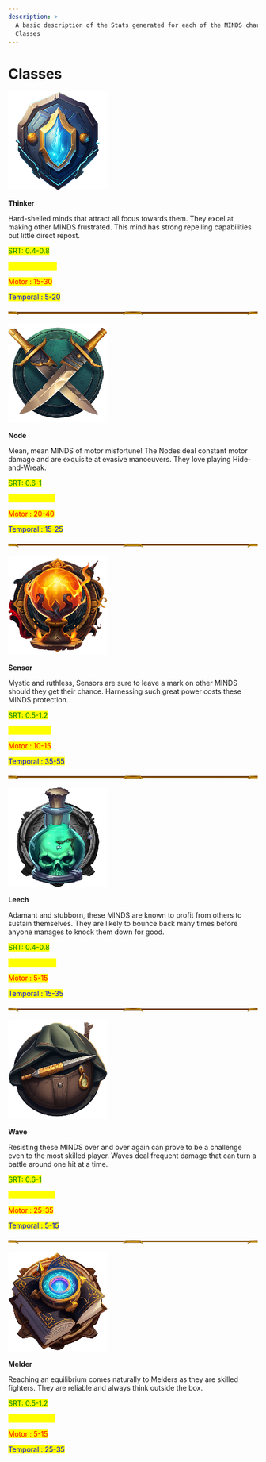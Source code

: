 ```yaml
---
description: >-
  A basic description of the Stats generated for each of the MINDS character
  Classes
---
```


# Classes

![](../../../../.gitbook/assets/Thinker.png)

**Thinker**

Hard-shelled minds that attract all focus towards them. They excel at making other MINDS frustrated. This mind has strong repelling capabilities but little direct repost.

<mark style="color:green;">SRT: 0.4-0.8</mark>&#x20;

<mark style="color:yellow;">Frontal : 35-50</mark>

<mark style="color:red;">Motor : 15-30</mark>

<mark style="color:blue;">Temporal : 5-20</mark>

![](../../../../.gitbook/assets/Bat.png)

![](../../../../.gitbook/assets/Node.png)

**Node**

Mean, mean MINDS of motor misfortune! The Nodes deal constant motor damage and are exquisite at evasive manoeuvers. They love playing Hide-and-Wreak.

<mark style="color:green;">SRT: 0.6-1</mark>&#x20;

<mark style="color:yellow;">Frontal : 15-30</mark>

<mark style="color:red;">Motor : 20-40</mark>

<mark style="color:blue;">Temporal : 15-25</mark>

![](../../../../.gitbook/assets/Bat.png)

![](../../../../.gitbook/assets/Sensor.png)

**Sensor**

Mystic and ruthless, Sensors are sure to leave a mark on other MINDS should they get their chance. Harnessing such great power costs these MINDS protection.

<mark style="color:green;">SRT: 0.5-1.2</mark>&#x20;

<mark style="color:yellow;">Frontal : 5-10</mark>

<mark style="color:red;">Motor : 10-15</mark>

<mark style="color:blue;">Temporal : 35-55</mark>

![](../../../../.gitbook/assets/Bat.png)

![](<../../../../.gitbook/assets/Leech (1).png>)

**Leech**

Adamant and stubborn, these MINDS are known to profit from others to sustain themselves. They are likely to bounce back many times before anyone manages to knock them down for good.

<mark style="color:green;">SRT: 0.4-0.8</mark>&#x20;

<mark style="color:yellow;">Frontal : 25-35</mark>

<mark style="color:red;">Motor : 5-15</mark>

<mark style="color:blue;">Temporal : 15-35</mark>

![](../../../../.gitbook/assets/Bat.png)

![](../../../../.gitbook/assets/Wave.png)

**Wave**

Resisting these MINDS over and over again can prove to be a challenge even to the most skilled player. Waves deal frequent damage that can turn a battle around one hit at a time.

<mark style="color:green;">SRT: 0.6-1</mark>

<mark style="color:yellow;">Frontal : 15-35</mark>

<mark style="color:red;">Motor : 25-35</mark>

<mark style="color:blue;">Temporal : 5-15</mark>

![](../../../../.gitbook/assets/Bat.png)

![](../../../../.gitbook/assets/Melder.png)

**Melder**

Reaching an equilibrium comes naturally to Melders as they are skilled fighters. They are reliable and always think outside the box.

<mark style="color:green;">SRT: 0.5-1.2</mark>&#x20;

<mark style="color:yellow;">Frontal : 15-35</mark>

<mark style="color:red;">Motor : 5-15</mark>

<mark style="color:blue;">Temporal : 25-35</mark>
